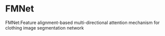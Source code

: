 # FMNet

FMNet:Feature alignment-based multi-directional attention mechanism for clothing image segmentation network